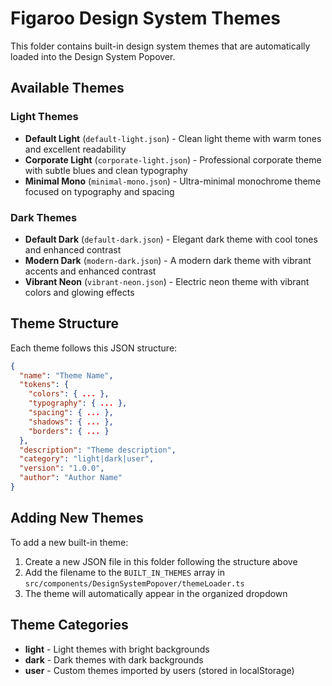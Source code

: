 # Figaroo Design System Themes

This folder contains built-in design system themes that are automatically loaded into the Design System Popover.

## Available Themes

### Light Themes
- **Default Light** (`default-light.json`) - Clean light theme with warm tones and excellent readability
- **Corporate Light** (`corporate-light.json`) - Professional corporate theme with subtle blues and clean typography
- **Minimal Mono** (`minimal-mono.json`) - Ultra-minimal monochrome theme focused on typography and spacing

### Dark Themes
- **Default Dark** (`default-dark.json`) - Elegant dark theme with cool tones and enhanced contrast
- **Modern Dark** (`modern-dark.json`) - A modern dark theme with vibrant accents and enhanced contrast
- **Vibrant Neon** (`vibrant-neon.json`) - Electric neon theme with vibrant colors and glowing effects

## Theme Structure

Each theme follows this JSON structure:

```json
{
  "name": "Theme Name",
  "tokens": {
    "colors": { ... },
    "typography": { ... },
    "spacing": { ... },
    "shadows": { ... },
    "borders": { ... }
  },
  "description": "Theme description",
  "category": "light|dark|user",
  "version": "1.0.0",
  "author": "Author Name"
}
```

## Adding New Themes

To add a new built-in theme:

1. Create a new JSON file in this folder following the structure above
2. Add the filename to the `BUILT_IN_THEMES` array in `src/components/DesignSystemPopover/themeLoader.ts`
3. The theme will automatically appear in the organized dropdown

## Theme Categories

- **light** - Light themes with bright backgrounds
- **dark** - Dark themes with dark backgrounds  
- **user** - Custom themes imported by users (stored in localStorage) 